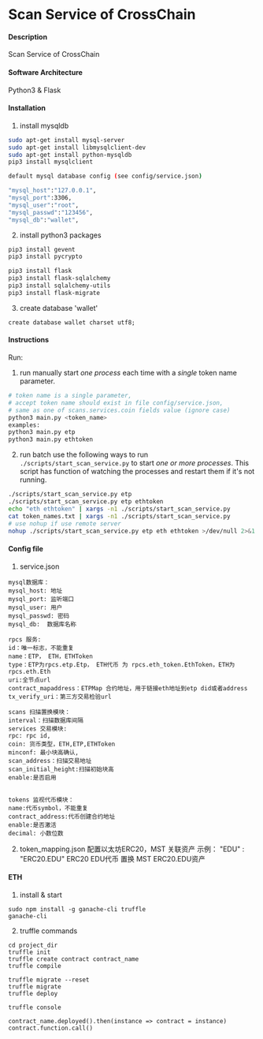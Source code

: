 # Scan Service of CrossChain

#### Description
Scan Service of CrossChain

#### Software Architecture
Python3 & Flask

#### Installation

1. install mysqldb
```bash
sudo apt-get install mysql-server
sudo apt-get install libmysqlclient-dev
sudo apt-get install python-mysqldb
pip3 install mysqlclient

default mysql database config (see config/service.json)

"mysql_host":"127.0.0.1",
"mysql_port":3306,
"mysql_user":"root",
"mysql_passwd":"123456",
"mysql_db":"wallet",
```

2. install python3 packages
```bash
pip3 install gevent
pip3 install pycrypto

pip3 install flask
pip3 install flask-sqlalchemy
pip3 install sqlalchemy-utils
pip3 install flask-migrate
```

3. create database 'wallet'
```
create database wallet charset utf8;
```

#### Instructions

Run:
1. run manually
start _one process_ each time with a _single_ token name parameter.
```bash
# token name is a single parameter,
# accept token name should exist in file config/service.json,
# same as one of scans.services.coin fields value (ignore case)
python3 main.py <token_name>
examples:
python3 main.py etp
python3 main.py ethtoken
```
2. run batch
use the following ways to run `./scripts/start_scan_service.py` to start _one or more processes_.
This script has function of watching the processes and restart them if it's not running.
```bash
./scripts/start_scan_service.py etp
./scripts/start_scan_service.py etp ethtoken
echo "eth ethtoken" | xargs -n1 ./scripts/start_scan_service.py
cat token_names.txt | xargs -n1 ./scripts/start_scan_service.py
# use nohup if use remote server
nohup ./scripts/start_scan_service.py etp eth ethtoken >/dev/null 2>&1 &
```

#### Config file
1. service.json
```
mysql数据库：
mysql_host: 地址
mysql_port: 监听端口
mysql_user: 用户
mysql_passwd: 密码
mysql_db:  数据库名称

rpcs 服务:
id：唯一标志，不能重复
name：ETP， ETH，ETHToken
type：ETP为rpcs.etp.Etp， ETH代币 为 rpcs.eth_token.EthToken，ETH为 rpcs.eth.Eth
uri:全节点url
contract_mapaddress：ETPMap 合约地址，用于链接eth地址到etp did或者address
tx_verify_uri：第三方交易检验url

scans 扫描置换模块：
interval：扫描数据库间隔
services 交易模块:
rpc: rpc id,
coin: 货币类型，ETH,ETP,ETHToken
minconf: 最小块高确认,
scan_address：扫描交易地址
scan_initial_height:扫描初始块高
enable:是否启用


tokens 监视代币模块：
name:代币symbol，不能重复
contract_address:代币创建合约地址
enable:是否激活
decimal: 小数位数
```
2. token_mapping.json
配置以太坊ERC20，MST 关联资产
示例：
"EDU" : "ERC20.EDU"
ERC20 EDU代币 置换 MST ERC20.EDU资产

#### ETH
1. install & start
```
sudo npm install -g ganache-cli truffle
ganache-cli
```

2. truffle commands
```
cd project_dir
truffle init
truffle create contract contract_name
truffle compile

truffle migrate --reset
truffle migrate
truffle deploy

truffle console

contract_name.deployed().then(instance => contract = instance)
contract.function.call()
```
